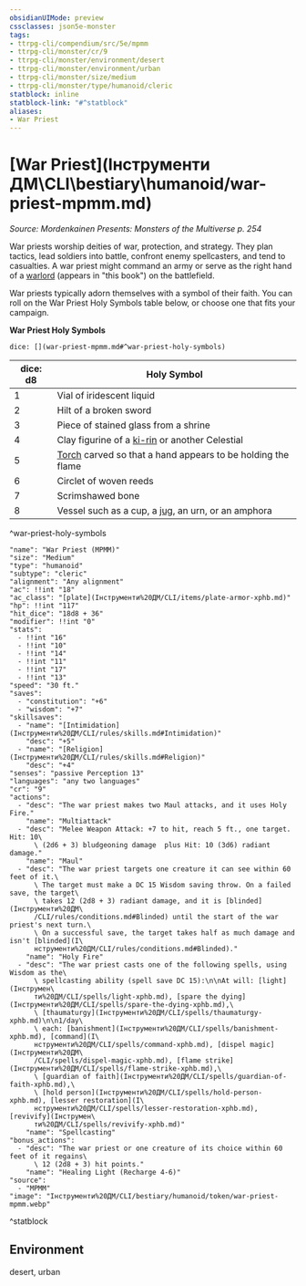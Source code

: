 ```yaml
---
obsidianUIMode: preview
cssclasses: json5e-monster
tags:
- ttrpg-cli/compendium/src/5e/mpmm
- ttrpg-cli/monster/cr/9
- ttrpg-cli/monster/environment/desert
- ttrpg-cli/monster/environment/urban
- ttrpg-cli/monster/size/medium
- ttrpg-cli/monster/type/humanoid/cleric
statblock: inline
statblock-link: "#^statblock"
aliases:
- War Priest
---
```

# [War Priest](Інструменти ДМ\CLI\bestiary\humanoid/war-priest-mpmm.md)
*Source: Mordenkainen Presents: Monsters of the Multiverse p. 254*  

War priests worship deities of war, protection, and strategy. They plan tactics, lead soldiers into battle, confront enemy spellcasters, and tend to casualties. A war priest might command an army or serve as the right hand of a [warlord](Інструменти%20ДМ/CLI/bestiary/humanoid/warlord-mpmm.md) (appears in "this book") on the battlefield.

War priests typically adorn themselves with a symbol of their faith. You can roll on the War Priest Holy Symbols table below, or choose one that fits your campaign.

**War Priest Holy Symbols**

`dice: [](war-priest-mpmm.md#^war-priest-holy-symbols)`

| dice: d8 | Holy Symbol |
|----------|-------------|
| 1 | Vial of iridescent liquid |
| 2 | Hilt of a broken sword |
| 3 | Piece of stained glass from a shrine |
| 4 | Clay figurine of a [ki-rin](Інструменти%20ДМ/CLI/bestiary/celestial/ki-rin-mpmm.md) or another Celestial |
| 5 | [Torch](Інструменти%20ДМ/CLI/items/torch-xphb.md) carved so that a hand appears to be holding the flame |
| 6 | Circlet of woven reeds |
| 7 | Scrimshawed bone |
| 8 | Vessel such as a cup, a [jug](Інструменти%20ДМ/CLI/items/jug-xphb.md), an urn, or an amphora |
^war-priest-holy-symbols

```statblock
"name": "War Priest (MPMM)"
"size": "Medium"
"type": "humanoid"
"subtype": "cleric"
"alignment": "Any alignment"
"ac": !!int "18"
"ac_class": "[plate](Інструменти%20ДМ/CLI/items/plate-armor-xphb.md)"
"hp": !!int "117"
"hit_dice": "18d8 + 36"
"modifier": !!int "0"
"stats":
  - !!int "16"
  - !!int "10"
  - !!int "14"
  - !!int "11"
  - !!int "17"
  - !!int "13"
"speed": "30 ft."
"saves":
  - "constitution": "+6"
  - "wisdom": "+7"
"skillsaves":
  - "name": "[Intimidation](Інструменти%20ДМ/CLI/rules/skills.md#Intimidation)"
    "desc": "+5"
  - "name": "[Religion](Інструменти%20ДМ/CLI/rules/skills.md#Religion)"
    "desc": "+4"
"senses": "passive Perception 13"
"languages": "any two languages"
"cr": "9"
"actions":
  - "desc": "The war priest makes two Maul attacks, and it uses Holy Fire."
    "name": "Multiattack"
  - "desc": "Melee Weapon Attack: +7 to hit, reach 5 ft., one target. Hit: 10\
      \ (2d6 + 3) bludgeoning damage  plus Hit: 10 (3d6) radiant damage."
    "name": "Maul"
  - "desc": "The war priest targets one creature it can see within 60 feet of it.\
      \ The target must make a DC 15 Wisdom saving throw. On a failed save, the target\
      \ takes 12 (2d8 + 3) radiant damage, and it is [blinded](Інструменти%20ДМ\
      /CLI/rules/conditions.md#Blinded) until the start of the war priest's next turn.\
      \ On a successful save, the target takes half as much damage and isn't [blinded](І\
      нструменти%20ДМ/CLI/rules/conditions.md#Blinded)."
    "name": "Holy Fire"
  - "desc": "The war priest casts one of the following spells, using Wisdom as the\
      \ spellcasting ability (spell save DC 15):\n\nAt will: [light](Інструмен\
      ти%20ДМ/CLI/spells/light-xphb.md), [spare the dying](Інструменти%20ДМ/CLI/spells/spare-the-dying-xphb.md),\
      \ [thaumaturgy](Інструменти%20ДМ/CLI/spells/thaumaturgy-xphb.md)\n\n1/day\
      \ each: [banishment](Інструменти%20ДМ/CLI/spells/banishment-xphb.md), [command](І\
      нструменти%20ДМ/CLI/spells/command-xphb.md), [dispel magic](Інструменти%20ДМ\
      /CLI/spells/dispel-magic-xphb.md), [flame strike](Інструменти%20ДМ/CLI/spells/flame-strike-xphb.md),\
      \ [guardian of faith](Інструменти%20ДМ/CLI/spells/guardian-of-faith-xphb.md),\
      \ [hold person](Інструменти%20ДМ/CLI/spells/hold-person-xphb.md), [lesser restoration](І\
      нструменти%20ДМ/CLI/spells/lesser-restoration-xphb.md), [revivify](Інструмен\
      ти%20ДМ/CLI/spells/revivify-xphb.md)"
    "name": "Spellcasting"
"bonus_actions":
  - "desc": "The war priest or one creature of its choice within 60 feet of it regains\
      \ 12 (2d8 + 3) hit points."
    "name": "Healing Light (Recharge 4-6)"
"source":
  - "MPMM"
"image": "Інструменти%20ДМ/CLI/bestiary/humanoid/token/war-priest-mpmm.webp"
```
^statblock

## Environment

desert, urban